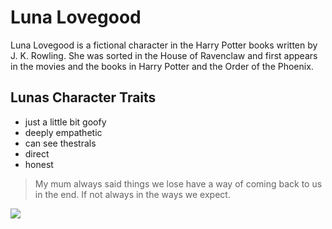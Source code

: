 # Luna Lovegood
Luna Lovegood is a fictional character in the Harry Potter books written by J. K. Rowling. She was sorted in the House of Ravenclaw and first appears in the movies and the books in Harry Potter and the Order of the Phoenix.
## Lunas Character Traits
* just a little bit goofy
* deeply empathetic
* can see thestrals
* direct
* honest
> My mum always said things we lose have a way of coming back to us in the end. If not always in the ways we expect.
<img src="https://upload.wikimedia.org/wikipedia/commons/thumb/8/81/Evanna_Lynch_acrylic_ink.jpg/800px-Evanna_Lynch_acrylic_ink.jpg"/>